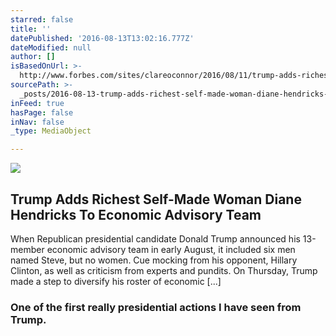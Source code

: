```yaml
---
starred: false
title: ''
datePublished: '2016-08-13T13:02:16.777Z'
dateModified: null
author: []
isBasedOnUrl: >-
  http://www.forbes.com/sites/clareoconnor/2016/08/11/trump-adds-richest-self-made-woman-diane-hendricks-to-economic-advisory-team/#3ca50c0c392c
sourcePath: >-
  _posts/2016-08-13-trump-adds-richest-self-made-woman-diane-hendricks-to-econom.md
inFeed: true
hasPage: false
inNav: false
_type: MediaObject

---
```

<article style=""><img src="http://blogs-images.forbes.com/clareoconnor/files/2016/08/1211x1211-1200x1200.jpg" /><h1>Trump Adds Richest Self-Made Woman Diane Hendricks To Economic Advisory Team</h1><p>When Republican presidential candidate Donald Trump announced his 13-member economic advisory team in early August, it included six men named Steve, but no women. Cue mocking from his opponent, Hillary Clinton, as well as criticism from experts and pundits. On Thursday, Trump made a step to diversify his roster of economic [...]</p></article>

### One of the first really presidential actions I have seen from Trump.